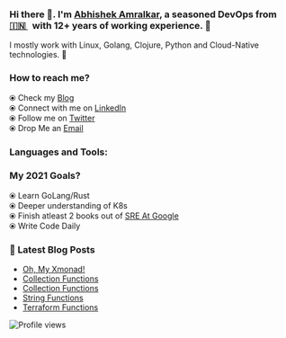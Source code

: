### Hi there 👋. I'm [Abhishek Amralkar](https://dev.to/abhishekamralkar/), a seasoned DevOps from [🇮🇳 ](https://en.wikipedia.org/wiki/India)&nbsp; with 12+ years of working experience. 🎯

I mostly work with Linux, Golang, Clojure, Python and Cloud-Native technologies. 🚀


### How to reach me? 

  ⦿ Check my [Blog](https://dev.to/abhishekamralkar) <br>
  ⦿ Connect with me on [LinkedIn](https://www.linkedin.com/in/abhishekamralkar/) <br>
  ⦿ Follow me on [Twitter](https://twitter.com/aamralkar) <br>
  ⦿ Drop Me an [Email](mailto:abhishekamralkar@gmail.com) <br>

### Languages and Tools:



### My 2021 Goals?
  ⦿ Learn GoLang/Rust <br>
  ⦿ Deeper understanding of K8s <br>
  ⦿ Finish atleast 2 books out of [SRE At Google](https://landing.google.com/sre/books/) <br>
  ⦿ Write Code Daily <br>
   

### 📕 Latest Blog Posts

<!-- BLOG-POST-LIST:START -->
- [Oh, My Xmonad!](https://dev.to/abhishekamralkar/oh-my-xmonad-119d)
- [Collection Functions](https://dev.to/abhishekamralkar/collection-functions-3g9k)
- [Collection Functions](https://dev.to/abhishekamralkar/collection-functions-42ca)
- [String Functions](https://dev.to/abhishekamralkar/string-functions-5fek)
- [Terraform Functions](https://dev.to/abhishekamralkar/terraform-functions-317f)
<!-- BLOG-POST-LIST:END -->

![Profile views](https://gpvc.arturio.dev/abhishekamralkar)
